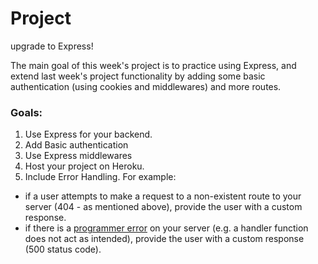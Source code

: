 # Project

upgrade to Express!

The main goal of this week's project is to practice using Express, and extend last week's project functionality by adding some basic authentication (using cookies and middlewares) and more routes.

### Goals:

1) Use Express for your backend.
2) Add Basic authentication
3) Use Express middlewares
4) Host your project on Heroku.
5) Include Error Handling. For example:
  - if a user attempts to make a request to a non-existent route to your server (404 - as mentioned above), provide the user with a custom response.    
  - if there is a [programmer error](https://github.com/foundersandcoders/error-handling-workshop#kinds-of-errors) on your server (e.g. a handler function does not act as intended), provide the user with a custom response (500 status code).

